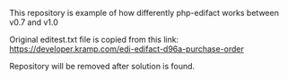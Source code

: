 
This repository is example of how differently php-edifact works between v0.7 and v1.0

Original editest.txt file is copied from this link:
https://developer.kramp.com/edi-edifact-d96a-purchase-order

Repository will be removed after solution is found.
